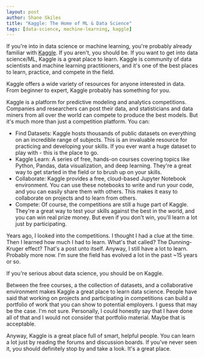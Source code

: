 ```yaml
---
layout: post
author: Shane Skiles
title: "Kaggle: The Home of ML & Data Science"
tags: [data-science, machine-learning, kaggle]
---
```


If you're into in data science or machine learning, you're probably already familiar with [Kaggle](https://www.kaggle.com). If you aren't, you should be. If you want to get into data science/ML, Kaggle is a great place to learn. Kaggle is community of data scientists and machine learning practitioners, and it's one of the best places to learn, practice, and compete in the field.

Kaggle offers a wide variety of resources for anyone interested in data. From beginner to expert, Kaggle probably has something for you.

Kaggle is a platform for predictive modeling and analytics competitions. Companies and researchers can post their data, and statisticians and data miners from all over the world can compete to produce the best models. But it's much more than just a competition platform. You can:

-   Find Datasets: Kaggle hosts thousands of public datasets on everything on an incredible range of subjects. This is an invaluable resource for practicing and developing your skills. If you ever want a huge dataset to play with - this is the place to go.
-   Kaggle Learn: A series of free, hands-on courses covering topics like Python, Pandas, data visualization, and deep learning. They're a great way to get started in the field or to brush up on your skills.
-   Collaborate: Kaggle provides a free, cloud-based Jupyter Notebook environment. You can use these notebooks to write and run your code, and you can easily share them with others. This makes it easy to collaborate on projects and to learn from others.
-   Compete: Of course, the competitions are still a huge part of Kaggle. They're a great way to test your skills against the best in the world, and you can win real prize money. But even if you don't win, you'll learn a lot just by participating.

Years ago, I looked into the competitions. I thought I had a clue at the time. Then I learned how much I had to learn. What's that called? The Dunning-Kruger effect? That's a post unto itself. Anyway, I still have a lot to learn. Probably more now. I'm sure the field has evolved a lot in the past ~15 years or so.

If you're serious about data science, you should be on Kaggle. 

Between the free courses, a the collection of datasets, and a collaborative environment makes Kaggle a great place to learn data science.
People have said that working on projects and participating in competitions can build a portfolio of work that you can show to potential employers. I guess that may be the case. I'm not sure. Personally, I could honestly say that I have done all of that and I would not consider that portfolio material. Maybe that is acceptable.

Anyway, Kaggle is a great place full of smart, helpful people. You can learn a lot just by reading the forums and discussion boards. If you've never seen it, you should definitely stop by and take a look. It's a great place.
